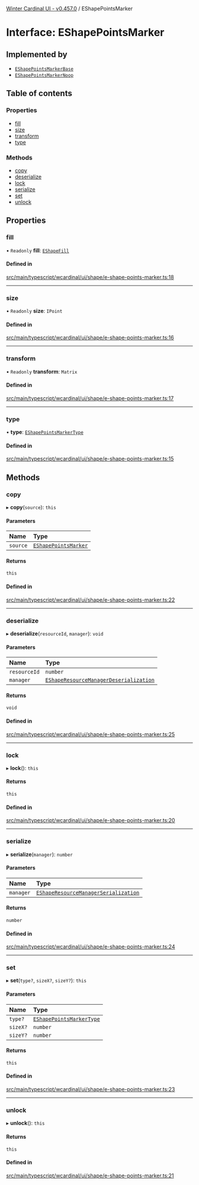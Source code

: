 [Winter Cardinal UI - v0.457.0](../index.md) / EShapePointsMarker

# Interface: EShapePointsMarker

## Implemented by

- [`EShapePointsMarkerBase`](../classes/EShapePointsMarkerBase.md)
- [`EShapePointsMarkerNoop`](../classes/EShapePointsMarkerNoop.md)

## Table of contents

### Properties

- [fill](EShapePointsMarker.md#fill)
- [size](EShapePointsMarker.md#size)
- [transform](EShapePointsMarker.md#transform)
- [type](EShapePointsMarker.md#type)

### Methods

- [copy](EShapePointsMarker.md#copy)
- [deserialize](EShapePointsMarker.md#deserialize)
- [lock](EShapePointsMarker.md#lock)
- [serialize](EShapePointsMarker.md#serialize)
- [set](EShapePointsMarker.md#set)
- [unlock](EShapePointsMarker.md#unlock)

## Properties

### fill

• `Readonly` **fill**: [`EShapeFill`](EShapeFill.md)

#### Defined in

[src/main/typescript/wcardinal/ui/shape/e-shape-points-marker.ts:18](https://github.com/winter-cardinal/winter-cardinal-ui/blob/v0.457.0/src/main/typescript/wcardinal/ui/shape/e-shape-points-marker.ts#L18)

___

### size

• `Readonly` **size**: `IPoint`

#### Defined in

[src/main/typescript/wcardinal/ui/shape/e-shape-points-marker.ts:16](https://github.com/winter-cardinal/winter-cardinal-ui/blob/v0.457.0/src/main/typescript/wcardinal/ui/shape/e-shape-points-marker.ts#L16)

___

### transform

• `Readonly` **transform**: `Matrix`

#### Defined in

[src/main/typescript/wcardinal/ui/shape/e-shape-points-marker.ts:17](https://github.com/winter-cardinal/winter-cardinal-ui/blob/v0.457.0/src/main/typescript/wcardinal/ui/shape/e-shape-points-marker.ts#L17)

___

### type

• **type**: [`EShapePointsMarkerType`](../index.md#eshapepointsmarkertype)

#### Defined in

[src/main/typescript/wcardinal/ui/shape/e-shape-points-marker.ts:15](https://github.com/winter-cardinal/winter-cardinal-ui/blob/v0.457.0/src/main/typescript/wcardinal/ui/shape/e-shape-points-marker.ts#L15)

## Methods

### copy

▸ **copy**(`source`): `this`

#### Parameters

| Name | Type |
| :------ | :------ |
| `source` | [`EShapePointsMarker`](EShapePointsMarker.md) |

#### Returns

`this`

#### Defined in

[src/main/typescript/wcardinal/ui/shape/e-shape-points-marker.ts:22](https://github.com/winter-cardinal/winter-cardinal-ui/blob/v0.457.0/src/main/typescript/wcardinal/ui/shape/e-shape-points-marker.ts#L22)

___

### deserialize

▸ **deserialize**(`resourceId`, `manager`): `void`

#### Parameters

| Name | Type |
| :------ | :------ |
| `resourceId` | `number` |
| `manager` | [`EShapeResourceManagerDeserialization`](../classes/EShapeResourceManagerDeserialization.md) |

#### Returns

`void`

#### Defined in

[src/main/typescript/wcardinal/ui/shape/e-shape-points-marker.ts:25](https://github.com/winter-cardinal/winter-cardinal-ui/blob/v0.457.0/src/main/typescript/wcardinal/ui/shape/e-shape-points-marker.ts#L25)

___

### lock

▸ **lock**(): `this`

#### Returns

`this`

#### Defined in

[src/main/typescript/wcardinal/ui/shape/e-shape-points-marker.ts:20](https://github.com/winter-cardinal/winter-cardinal-ui/blob/v0.457.0/src/main/typescript/wcardinal/ui/shape/e-shape-points-marker.ts#L20)

___

### serialize

▸ **serialize**(`manager`): `number`

#### Parameters

| Name | Type |
| :------ | :------ |
| `manager` | [`EShapeResourceManagerSerialization`](../classes/EShapeResourceManagerSerialization.md) |

#### Returns

`number`

#### Defined in

[src/main/typescript/wcardinal/ui/shape/e-shape-points-marker.ts:24](https://github.com/winter-cardinal/winter-cardinal-ui/blob/v0.457.0/src/main/typescript/wcardinal/ui/shape/e-shape-points-marker.ts#L24)

___

### set

▸ **set**(`type?`, `sizeX?`, `sizeY?`): `this`

#### Parameters

| Name | Type |
| :------ | :------ |
| `type?` | [`EShapePointsMarkerType`](../index.md#eshapepointsmarkertype) |
| `sizeX?` | `number` |
| `sizeY?` | `number` |

#### Returns

`this`

#### Defined in

[src/main/typescript/wcardinal/ui/shape/e-shape-points-marker.ts:23](https://github.com/winter-cardinal/winter-cardinal-ui/blob/v0.457.0/src/main/typescript/wcardinal/ui/shape/e-shape-points-marker.ts#L23)

___

### unlock

▸ **unlock**(): `this`

#### Returns

`this`

#### Defined in

[src/main/typescript/wcardinal/ui/shape/e-shape-points-marker.ts:21](https://github.com/winter-cardinal/winter-cardinal-ui/blob/v0.457.0/src/main/typescript/wcardinal/ui/shape/e-shape-points-marker.ts#L21)
